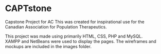 # CAPTstone
Capstone Project for AC
This was created for inspirational use for the Canadian Association for Population Therapeutics.

This project was made using primarily HTML, CSS, PHP and MySQL. XAMPP and NetBeans were used to display the pages.
The wireframes and mockups are included in the images folder.
